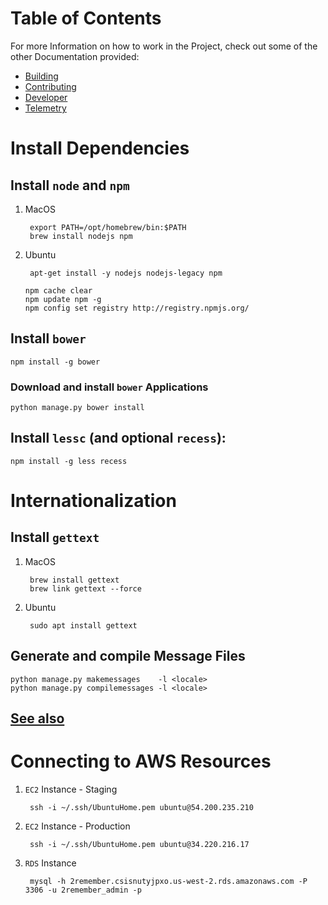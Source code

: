 # Table of Contents
For more Information on how to work in the Project, check out some of the other Documentation provided:
<!--ts-->
* [Building](docs/BUILDING.md)
* [Contributing](docs/CONTRIBUTING.md)
* [Developer](docs/CDEVELOPER.md)
* [Telemetry](docs/TELEMETRY.md)
<!--te-->

# Install Dependencies

## Install `node` and `npm`

1. MacOS

		export PATH=/opt/homebrew/bin:$PATH
		brew install nodejs npm

2. Ubuntu

		apt-get install -y nodejs nodejs-legacy npm

	```
	npm cache clear
	npm update npm -g
	npm config set registry http://registry.npmjs.org/
	```

## Install `bower`

	npm install -g bower

### Download and install `bower` Applications

	python manage.py bower install

## Install `lessc` (and optional `recess`):

	npm install -g less recess

# Internationalization

## Install `gettext`

1. MacOS

		brew install gettext
		brew link gettext --force

2. Ubuntu

		sudo apt install gettext

## Generate and compile Message Files

	python manage.py makemessages    -l <locale>
	python manage.py compilemessages -l <locale>

## [See also](http://www.marinamele.com/taskbuster-django-tutorial/internationalization-localization-languages-time-zones)

# Connecting to AWS Resources

1. `EC2` Instance - Staging

		ssh -i ~/.ssh/UbuntuHome.pem ubuntu@54.200.235.210

1. `EC2` Instance - Production

		ssh -i ~/.ssh/UbuntuHome.pem ubuntu@34.220.216.17

1. `RDS` Instance

		mysql -h 2remember.csisnutyjpxo.us-west-2.rds.amazonaws.com -P 3306 -u 2remember_admin -p
